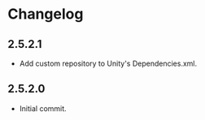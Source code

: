# Changelog

## 2.5.2.1
* Add custom repository to Unity's Dependencies.xml.

## 2.5.2.0
* Initial commit.
